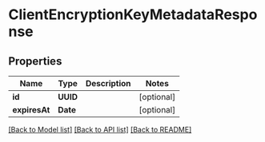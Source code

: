 # ClientEncryptionKeyMetadataResponse

## Properties
Name | Type | Description | Notes
------------ | ------------- | ------------- | -------------
**id** | **UUID** |  | [optional] 
**expiresAt** | **Date** |  | [optional] 

[[Back to Model list]](../README.md#documentation-for-models) [[Back to API list]](../README.md#documentation-for-api-endpoints) [[Back to README]](../README.md)


